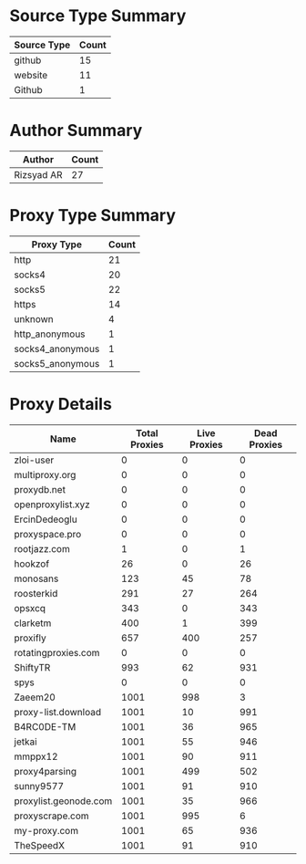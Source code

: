 # Source Type Summary

| Source Type | Count |
|-------------|-------|
| github | 15 |
| website | 11 |
| Github | 1 |


# Author Summary

| Author | Count |
|--------|-------|
| Rizsyad AR | 27 |


# Proxy Type Summary

| Proxy Type | Count |
|------------|-------|
| http | 21 |
| socks4 | 20 |
| socks5 | 22 |
| https | 14 |
| unknown | 4 |
| http_anonymous | 1 |
| socks4_anonymous | 1 |
| socks5_anonymous | 1 |


# Proxy Details

| Name | Total Proxies | Live Proxies | Dead Proxies |
|------|---------------|--------------|---------------|
| zloi-user | 0 | 0 | 0 |
| multiproxy.org | 0 | 0 | 0 |
| proxydb.net | 0 | 0 | 0 |
| openproxylist.xyz | 0 | 0 | 0 |
| ErcinDedeoglu | 0 | 0 | 0 |
| proxyspace.pro | 0 | 0 | 0 |
| rootjazz.com | 1 | 0 | 1 |
| hookzof | 26 | 0 | 26 |
| monosans | 123 | 45 | 78 |
| roosterkid | 291 | 27 | 264 |
| opsxcq | 343 | 0 | 343 |
| clarketm | 400 | 1 | 399 |
| proxifly | 657 | 400 | 257 |
| rotatingproxies.com | 0 | 0 | 0 |
| ShiftyTR | 993 | 62 | 931 |
| spys | 0 | 0 | 0 |
| Zaeem20 | 1001 | 998 | 3 |
| proxy-list.download | 1001 | 10 | 991 |
| B4RC0DE-TM | 1001 | 36 | 965 |
| jetkai | 1001 | 55 | 946 |
| mmppx12 | 1001 | 90 | 911 |
| proxy4parsing | 1001 | 499 | 502 |
| sunny9577 | 1001 | 91 | 910 |
| proxylist.geonode.com | 1001 | 35 | 966 |
| proxyscrape.com | 1001 | 995 | 6 |
| my-proxy.com | 1001 | 65 | 936 |
| TheSpeedX | 1001 | 91 | 910 |
